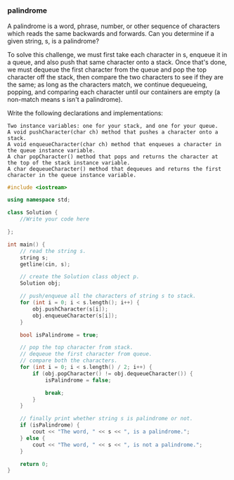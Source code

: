 #


### palindrome

A palindrome is a word, phrase, number, or other sequence of characters which reads the same backwards and forwards. 
Can you determine if a given string, s, is a palindrome?

To solve this challenge, we must first take each character in s, enqueue it in a queue, 
and also push that same character onto a stack. 
Once that's done, we must dequeue the first character from the queue and pop the top character off the stack, 
then compare the two characters to see if they are the same; as long as the characters match, 
we continue dequeueing, popping, and comparing each character until our containers are empty 
(a non-match means s isn't a palindrome).

Write the following declarations and implementations:
```
Two instance variables: one for your stack, and one for your queue.
A void pushCharacter(char ch) method that pushes a character onto a stack.
A void enqueueCharacter(char ch) method that enqueues a character in the queue instance variable.
A char popCharacter() method that pops and returns the character at the top of the stack instance variable.
A char dequeueCharacter() method that dequeues and returns the first character in the queue instance variable.

```

```cpp
#include <iostream>

using namespace std;

class Solution {
    //Write your code here

};

int main() {
    // read the string s.
    string s;
    getline(cin, s);

  	// create the Solution class object p.
    Solution obj;

    // push/enqueue all the characters of string s to stack.
    for (int i = 0; i < s.length(); i++) {
        obj.pushCharacter(s[i]);
        obj.enqueueCharacter(s[i]);
    }

    bool isPalindrome = true;

    // pop the top character from stack.
    // dequeue the first character from queue.
    // compare both the characters.
    for (int i = 0; i < s.length() / 2; i++) {
        if (obj.popCharacter() != obj.dequeueCharacter()) {
            isPalindrome = false;

            break;
        }
    }

    // finally print whether string s is palindrome or not.
    if (isPalindrome) {
        cout << "The word, " << s << ", is a palindrome.";
    } else {
        cout << "The word, " << s << ", is not a palindrome.";
    }

    return 0;
}

```

